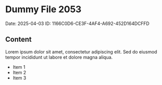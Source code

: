 # Dummy File 2053

Date: 2025-04-03
ID: 1166C0D6-CE3F-4AF4-A692-452D164DCFFD

## Content

Lorem ipsum dolor sit amet, consectetur adipiscing elit.
Sed do eiusmod tempor incididunt ut labore et dolore magna aliqua.

* Item 1
* Item 2
* Item 3

